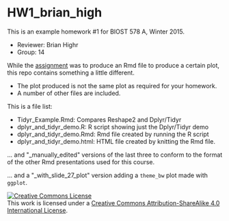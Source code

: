 # HW1_brian_high

This is an example homework #1 for BIOST 578 A, Winter 2015.

- Reviewer: Brian Highr
- Group: 14

While the [assignment](https://github.com/raphg/Biostat-578/blob/master/HW1.md) 
was to produce an Rmd file to produce a certain plot, 
this repo contains something a little different.

- The plot produced is not the same plot as required for your homework.
- A number of other files are included.

This is a file list:

- Tidyr_Example.Rmd: Compares Reshape2 and Dplyr/Tidyr
- dplyr_and_tidyr_demo.R: R script showing just the Dplyr/Tidyr demo
- dplyr_and_tidyr_demo.Rmd: Rmd file created by running the R script
- dplyr_and_tidyr_demo.html: HTML file created by knitting the Rmd file.

... and "_manually_edited" versions of the last three to conform to the 
format of the other Rmd presentations used for this course.

... and a "_with_slide_27_plot" version adding a `theme_bw` plot made with `ggplot`.

<a rel="license" href="http://creativecommons.org/licenses/by-sa/4.0/"><img alt="Creative Commons License" style="border-width:0" src="https://i.creativecommons.org/l/by-sa/4.0/88x31.png" /></a><br />This work is licensed under a <a rel="license" href="http://creativecommons.org/licenses/by-sa/4.0/">Creative Commons Attribution-ShareAlike 4.0 International License</a>.
